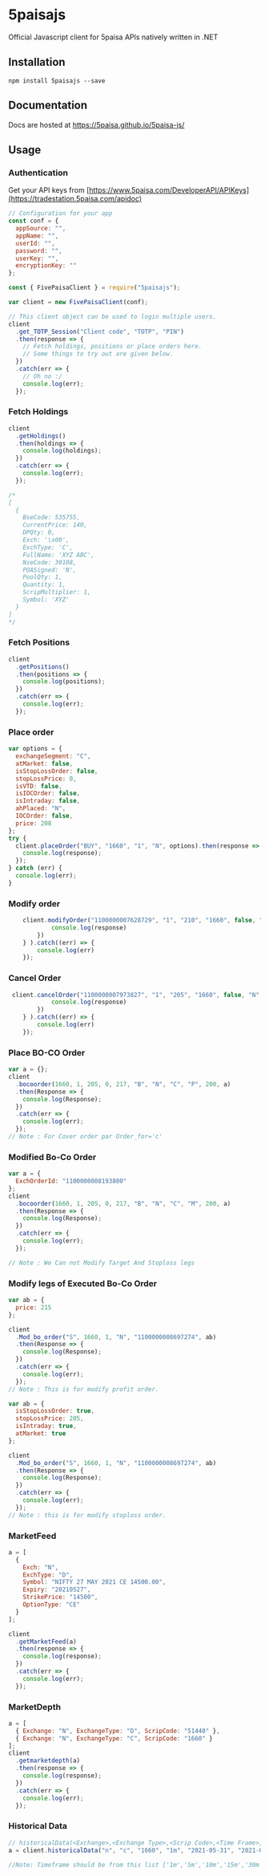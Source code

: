 # 5paisajs

Official Javascript client for 5paisa APIs natively written in .NET

## Installation

```
npm install 5paisajs --save
```

## Documentation

Docs are hosted at https://5paisa.github.io/5paisa-js/

## Usage

### Authentication

Get your API keys from [https://www.5paisa.com/DeveloperAPI/APIKeys](https://tradestation.5paisa.com/apidoc)

```js
// Configuration for your app
const conf = {
  appSource: "",
  appName: "",
  userId: "",
  password: "",
  userKey: "",
  encryptionKey: ""
};

const { FivePaisaClient } = require("5paisajs");

var client = new FivePaisaClient(conf);

// This client object can be used to login multiple users.
client
  .get_TOTP_Session("Client code", "TOTP", "PIN")
  .then(response => {
    // Fetch holdings, positions or place orders here.
    // Some things to try out are given below.
  })
  .catch(err => {
    // Oh no :/
    console.log(err);
  });
```

### Fetch Holdings

```js
client
  .getHoldings()
  .then(holdings => {
    console.log(holdings);
  })
  .catch(err => {
    console.log(err);
  });

/*
[
  {
    BseCode: 535755,
    CurrentPrice: 140,
    DPQty: 0,
    Exch: '\x00',
    ExchType: 'C',
    FullName: 'XYZ ABC',
    NseCode: 30108,
    POASigned: 'N',
    PoolQty: 1,
    Quantity: 1,
    ScripMultiplier: 1,
    Symbol: 'XYZ'
  }
]
*/
```

### Fetch Positions

```js
client
  .getPositions()
  .then(positions => {
    console.log(positions);
  })
  .catch(err => {
    console.log(err);
  });
```

### Place order

```js
var options = {
  exchangeSegment: "C",
  atMarket: false,
  isStopLossOrder: false,
  stopLossPrice: 0,
  isVTD: false,
  isIOCOrder: false,
  isIntraday: false,
  ahPlaced: "N",
  IOCOrder: false,
  price: 208
};
try {
  client.placeOrder("BUY", "1660", "1", "N", options).then(response => {
    console.log(response);
  });
} catch (err) {
  console.log(err);
}
```

### Modify order

```js
    client.modifyOrder("1100000007628729", "1", "210", "1660", false, "N", "C", true).then((response) => {
            console.log(response)
        })
    } ).catch((err) => {
        console.log(err)
    });
```

### Cancel Order

```js
 client.cancelOrder("1100000007973827", "1", "205", "1660", false, "N", "C", false).then((response) => {
            console.log(response)
        })
    } ).catch((err) => {
        console.log(err)
    });
```

### Place BO-CO Order

```js
var a = {};
client
  .bocoorder(1660, 1, 205, 0, 217, "B", "N", "C", "P", 200, a)
  .then(Response => {
    console.log(Response);
  })
  .catch(err => {
    console.log(err);
  });
// Note : For Cover order par Order_for='c'
```

### Modified Bo-Co Order

```js
var a = {
  ExchOrderId: "1100000008193800"
};
client
  .bocoorder(1660, 1, 205, 0, 217, "B", "N", "C", "M", 200, a)
  .then(Response => {
    console.log(Response);
  })
  .catch(err => {
    console.log(err);
  });

// Note : We Can not Modify Target And Stoploss legs
```

### Modify legs of Executed Bo-Co Order

```js
var ab = {
  price: 215
};

client
  .Mod_bo_order("S", 1660, 1, "N", "1100000008697274", ab)
  .then(Response => {
    console.log(Response);
  })
  .catch(err => {
    console.log(err);
  });
// Note : This is for modify profit order.

var ab = {
  isStopLossOrder: true,
  stopLossPrice: 205,
  isIntraday: true,
  atMarket: true
};

client
  .Mod_bo_order("S", 1660, 1, "N", "1100000008697274", ab)
  .then(Response => {
    console.log(Response);
  })
  .catch(err => {
    console.log(err);
  });
// Note : this is for modify stoploss order.
```

### MarketFeed

```js
a = [
  {
    Exch: "N",
    ExchType: "D",
    Symbol: "NIFTY 27 MAY 2021 CE 14500.00",
    Expiry: "20210527",
    StrikePrice: "14500",
    OptionType: "CE"
  }
];

client
  .getMarketFeed(a)
  .then(response => {
    console.log(response);
  })
  .catch(err => {
    console.log(err);
  });
```

### MarketDepth

```js
a = [
  { Exchange: "N", ExchangeType: "D", ScripCode: "51440" },
  { Exchange: "N", ExchangeType: "C", ScripCode: "1660" }
];
client
  .getmarketdepth(a)
  .then(response => {
    console.log(response);
  })
  .catch(err => {
    console.log(err);
  });
```

### Historical Data

```js
// historicalData(<Exchange>,<Exchange Type>,<Scrip Code>,<Time Frame>,<From Data>,<To Date>)
a = client.historicalData("n", "c", "1660", "1m", "2021-05-31", "2021-06-01");

//Note: Timeframe should be from this list ['1m','5m','10m','15m','30m','60m','1d']
```
